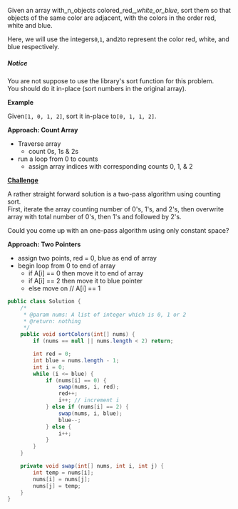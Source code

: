 Given an array with_n\_objects colored\_red_,_white\_or\_blue_, sort them so that objects of the same color are adjacent, with the colors in the order red, white and blue.

Here, we will use the integers`0`,`1`, and`2`to represent the color red, white, and blue respectively.

##### Notice

You are not suppose to use the library's sort function for this problem.  
You should do it in-place \(sort numbers in the original array\).

**Example**

Given`[1, 0, 1, 2]`, sort it in-place to`[0, 1, 1, 2]`.

**Approach: Count Array**

* Traverse array
  * count 0s, 1s & 2s 
* run a loop from 0 to counts
  * assign array indices  with corresponding counts 0, 1, & 2 

[**Challenge**](http://www.lintcode.com/en/problem/sort-colors/#challenge)

A rather straight forward solution is a two-pass algorithm using counting sort.  
First, iterate the array counting number of 0's, 1's, and 2's, then overwrite array with total number of 0's, then 1's and followed by 2's.

Could you come up with an one-pass algorithm using only constant space?

**Approach: Two Pointers**

* assign two points, red = 0, blue as end of array
* begin loop from 0 to end of array
  * if A\[i\] == 0 then move it to end of array
  * if A\[i\] == 2 then move it to blue pointer
  * else move on // A\[i\] == 1

```java
public class Solution {
    /*
     * @param nums: A list of integer which is 0, 1 or 2 
     * @return: nothing
     */
    public void sortColors(int[] nums) {
        if (nums == null || nums.length < 2) return;

        int red = 0;
        int blue = nums.length - 1;
        int i = 0;
        while (i <= blue) {
            if (nums[i] == 0) {
                swap(nums, i, red);
                red++;
                i++; // increment i
            } else if (nums[i] == 2) {
                swap(nums, i, blue);
                blue--;
            } else {
                i++;
            }
        }
    }

    private void swap(int[] nums, int i, int j) {
        int temp = nums[i];
        nums[i] = nums[j];
        nums[j] = temp;
    }
}
```



